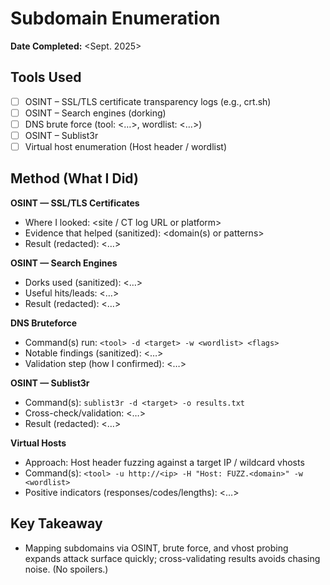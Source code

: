 # Subdomain Enumeration

**Date Completed:** <Sept. 2025>  

## Tools Used
- [ ] OSINT – SSL/TLS certificate transparency logs (e.g., crt.sh)
- [ ] OSINT – Search engines (dorking)
- [ ] DNS brute force (tool: <…>, wordlist: <…>)
- [ ] OSINT – Sublist3r
- [ ] Virtual host enumeration (Host header / wordlist)

## Method (What I Did)

**OSINT — SSL/TLS Certificates**
- Where I looked: <site / CT log URL or platform>
- Evidence that helped (sanitized): <domain(s) or patterns>
- Result (redacted): <…>

**OSINT — Search Engines**
- Dorks used (sanitized): <…>
- Useful hits/leads: <…>
- Result (redacted): <…>

**DNS Bruteforce**
- Command(s) run: `<tool> -d <target> -w <wordlist> <flags>`
- Notable findings (sanitized): <…>
- Validation step (how I confirmed): <…>

**OSINT — Sublist3r**
- Command(s): `sublist3r -d <target> -o results.txt`
- Cross-check/validation: <…>
- Result (redacted): <…>

**Virtual Hosts**
- Approach: Host header fuzzing against a target IP / wildcard vhosts
- Command(s): `<tool> -u http://<ip> -H "Host: FUZZ.<domain>" -w <wordlist>`
- Positive indicators (responses/codes/lengths): <…>

## Key Takeaway
- Mapping subdomains via OSINT, brute force, and vhost probing expands attack surface quickly; cross-validating results avoids chasing noise. (No spoilers.)
